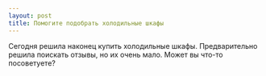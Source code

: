 ```yaml
---
layout: post 
title: Помогите подобрать холодильные шкафы 
--- 
```

Сегодня решила наконец купить холодильные шкафы. Предварительно решила поискать отзывы, но их очень мало. Может вы что-то посоветуете?